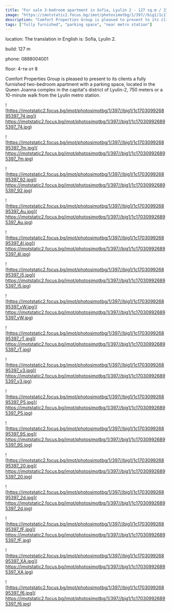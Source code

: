 ```yaml
---
title: "For sale 3-bedroom apartment in Sofia, Lyulin 2 - 127 sq.m / 230000 EUR :: imot.bg Ad"
image: "https://imotstatic2.focus.bg/imot/photosimotbg/1/397//big1/1c170309926895397_Ns.jpg"
description: "Comfort Properties Group is pleased to present to its clients a fully furnished two-bedroom apartment with a parking space, located in the Queen Joanna complex in the capital's district of Lyulin-2, 750 meters or a 10-minute walk from the Lyulin metro station."
tags: ["fully furnished", "parking space", "near metro station"]
---
```


location: The translation in English is: Sofia, Lyulin 2.

build: 127 m

phone: 0888004001

floor: 4-ти от 8

Comfort Properties Group is pleased to present to its clients a fully furnished two-bedroom apartment with a parking space, located in the Queen Joanna complex in the capital's district of Lyulin-2, 750 meters or a 10-minute walk from the Lyulin metro station.


![https://imotstatic2.focus.bg/imot/photosimotbg/1/397//big1/1c170309926895397_74.jpg]( https://imotstatic2.focus.bg/imot/photosimotbg/1/397//big1/1c170309926895397_74.jpg)


![https://imotstatic2.focus.bg/imot/photosimotbg/1/397//big1/1c170309926895397_7m.jpg]( https://imotstatic2.focus.bg/imot/photosimotbg/1/397//big1/1c170309926895397_7m.jpg)


![https://imotstatic2.focus.bg/imot/photosimotbg/1/397//big1/1c170309926895397_92.jpg]( https://imotstatic2.focus.bg/imot/photosimotbg/1/397//big1/1c170309926895397_92.jpg)


![https://imotstatic2.focus.bg/imot/photosimotbg/1/397//big1/1c170309926895397_Au.jpg]( https://imotstatic2.focus.bg/imot/photosimotbg/1/397//big1/1c170309926895397_Au.jpg)


![https://imotstatic2.focus.bg/imot/photosimotbg/1/397//big1/1c170309926895397_4l.jpg]( https://imotstatic2.focus.bg/imot/photosimotbg/1/397//big1/1c170309926895397_4l.jpg)


![https://imotstatic2.focus.bg/imot/photosimotbg/1/397//big1/1c170309926895397_I5.jpg]( https://imotstatic2.focus.bg/imot/photosimotbg/1/397//big1/1c170309926895397_I5.jpg)


![https://imotstatic2.focus.bg/imot/photosimotbg/1/397//big1/1c170309926895397_yW.jpg]( https://imotstatic2.focus.bg/imot/photosimotbg/1/397//big1/1c170309926895397_yW.jpg)


![https://imotstatic2.focus.bg/imot/photosimotbg/1/397//big1/1c170309926895397_rT.jpg]( https://imotstatic2.focus.bg/imot/photosimotbg/1/397//big1/1c170309926895397_rT.jpg)


![https://imotstatic2.focus.bg/imot/photosimotbg/1/397//big1/1c170309926895397_y3.jpg]( https://imotstatic2.focus.bg/imot/photosimotbg/1/397//big1/1c170309926895397_y3.jpg)


![https://imotstatic2.focus.bg/imot/photosimotbg/1/397//big1/1c170309926895397_P5.jpg]( https://imotstatic2.focus.bg/imot/photosimotbg/1/397//big1/1c170309926895397_P5.jpg)


![https://imotstatic2.focus.bg/imot/photosimotbg/1/397//big1/1c170309926895397_9S.jpg]( https://imotstatic2.focus.bg/imot/photosimotbg/1/397//big1/1c170309926895397_9S.jpg)


![https://imotstatic2.focus.bg/imot/photosimotbg/1/397//big1/1c170309926895397_20.jpg]( https://imotstatic2.focus.bg/imot/photosimotbg/1/397//big1/1c170309926895397_20.jpg)


![https://imotstatic2.focus.bg/imot/photosimotbg/1/397//big1/1c170309926895397_2d.jpg]( https://imotstatic2.focus.bg/imot/photosimotbg/1/397//big1/1c170309926895397_2d.jpg)


![https://imotstatic2.focus.bg/imot/photosimotbg/1/397//big1/1c170309926895397_fF.jpg]( https://imotstatic2.focus.bg/imot/photosimotbg/1/397//big1/1c170309926895397_fF.jpg)


![https://imotstatic2.focus.bg/imot/photosimotbg/1/397//big1/1c170309926895397_XA.jpg]( https://imotstatic2.focus.bg/imot/photosimotbg/1/397//big1/1c170309926895397_XA.jpg)


![https://imotstatic2.focus.bg/imot/photosimotbg/1/397//big1/1c170309926895397_f6.jpg]( https://imotstatic2.focus.bg/imot/photosimotbg/1/397//big1/1c170309926895397_f6.jpg)


